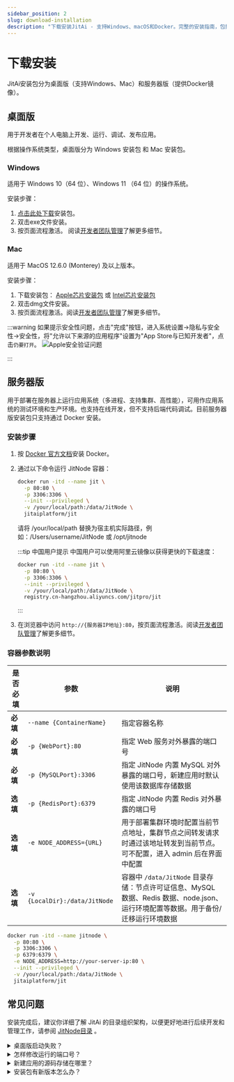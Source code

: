 ```yaml
---
sidebar_position: 2
slug: download-installation
description: "下载安装JitAi - 支持Windows、macOS和Docker。完整的安装指南，包括激活、服务器部署和环境配置。"
---
```


# 下载安装

JitAi安装包分为桌面版（支持Windows、Mac）和服务器版（提供Docker镜像）。

## 桌面版

用于开发者在个人电脑上开发、运行、调试、发布应用。

根据操作系统类型，桌面版分为 Windows 安装包 和  Mac 安装包。

### Windows

适用于 Windows 10（64 位）、Windows 11 （64 位）的操作系统。

安装步骤：

1. <a href="https://apk.jit.pro/latest/windows/jit.exe" className="analytics-downloadWindows">点击此处下载</a>安装包。
2. 双击exe文件安装。
3. 按页面流程激活。 阅读[开发者团队管理](../devguide/installation-activation/developer-team-management)了解更多细节。

### Mac

适用于 MacOS 12.6.0 (Monterey) 及以上版本。

安装步骤：

1. 下载安装包： <a href="https://apk.jit.pro/latest/darwin/arm/jit.dmg" className="analytics-downloadMac analytics-downloadMacApple">Apple芯片安装包</a> 或 <a href="https://apk.jit.pro/latest/darwin/x64/jit.dmg" className="analytics-downloadMac analytics-downloadMacIntel">Intel芯片安装包</a>
2. 双击dmg文件安装。
3. 按页面流程激活。阅读[开发者团队管理](../devguide/installation-activation/developer-team-management)了解更多细节。

:::warning
如果提示安全性问题，点击"完成"按钮，进入系统设置->隐私与安全性->安全性，将"允许以下来源的应用程序"设置为"App Store与已知开发者"，点击`仍要打开`。
![Apple安全验证问题](./img/openanyway.gif)

:::

## 服务器版

用于部署在服务器上运行应用系统（多进程、支持集群、高性能），可用作应用系统的测试环境和生产环境。也支持在线开发，但不支持后端代码调试。目前服务器版安装包只支持通过 Docker 安装。

### 安装步骤

1. 按 [Docker 官方文档](https://docs.docker.com/manuals/)安装 Docker。

2. 通过以下命令运行 JitNode 容器：

   ```bash
   docker run -itd --name jit \
     -p 80:80 \
     -p 3306:3306 \
     --init --privileged \
     -v /your/local/path:/data/JitNode \
     jitaiplatform/jit
   ```
   请将 /your/local/path 替换为宿主机实际路径，例如：/Users/username/JitNode 或 /opt/jitnode

   :::tip 中国用户提示
   中国用户可以使用阿里云镜像以获得更快的下载速度：
   ```bash
   docker run -itd --name jit \
     -p 80:80 \
     -p 3306:3306 \
     --init --privileged \
     -v /your/local/path:/data/JitNode \
     registry.cn-hangzhou.aliyuncs.com/jitpro/jit
   ```
   :::

3. 在浏览器中访问 `http://{服务器IP地址}:80`，按页面流程激活。阅读[开发者团队管理](../devguide/installation-activation/developer-team-management)了解更多细节。


### 容器参数说明

| 是否必填 | 参数 | 说明 |
|---------|------|------|
| **必填** | `--name {ContainerName}` | 指定容器名称 |
| **必填** | `-p {WebPort}:80` | 指定 Web 服务对外暴露的端口号 |
| **必填** | `-p {MySQLPort}:3306` | 指定 JitNode 内置 MySQL 对外暴露的端口号，新建应用时默认使用该数据库存储数据 |
| **选填** | `-p {RedisPort}:6379` | 指定 JitNode 内置 Redis 对外暴露的端口号 |
| **选填** | `-e NODE_ADDRESS={URL}` | 用于部署集群环境时配置当前节点地址，集群节点之间转发请求时通过该地址转发到当前节点。可不配置，进入 admin 后在界面中配置 |
| **选填** | `-v {LocalDir}:/data/JitNode` | 容器中 `/data/JitNode` 目录存储：节点许可证信息、MySQL 数据、Redis 数据、node.json、运行环境配置等数据。用于备份/迁移运行环境数据 |

```bash title="完整参数启动命令示例"
docker run -itd --name jitnode \
  -p 80:80 \
  -p 3306:3306 \
  -p 6379:6379 \
  -e NODE_ADDRESS=http://your-server-ip:80 \
  --init --privileged \
  -v /your/local/path:/data/JitNode \
  jitaiplatform/jit
```

## 常见问题

安装完成后，建议你详细了解 JitAi 的目录组织架构，以便更好地进行后续开发和管理工作，请参阅 [JitNode目录](../reference/runtime-platform/jitnode-directory) 。

<details>
<summary>桌面版启动失败？</summary>

请先确认本地没有进程占用8080端口。

</details>

<details>
<summary>怎样修改运行的端口号？</summary>

修改 `JitProjects/node.json` 中的 PORT 值。默认是 8080。

</details>

<details>
<summary>新建应用的源码存储在哪里？</summary>

桌面版存储在 `JitProjects/environs` 文件夹下，Docker版存储在 `/data/JitNode/home/environs`

</details>


<details>
<summary>安装包有新版本怎么办？</summary>

针对服务器版，AdminApp会在页面顶部提示安装包依赖更新信息，点击即可自动重启更新。如果是Docker镜像更新，则需要用户手动拉取新版本镜像，并使用新镜像重新启动容器，映射目录保持和旧版本一致即可。

针对桌面版，需要手动关闭Jit并重新启动。

</details>